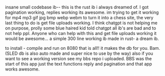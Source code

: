 insane small codebase ib-- this is the rust ib i always dreamed of. I got pagination working, replies working its awesome. im trying to get it working for mp4 mp3 gif jpg bmp  webp webm to turn it into a chess site, the very last thing to do is get file uploads working. I think chatgpt is not helping me on purpose, prolly some blue haired kid told chatgpt all ib's are bad and to not help ppl. Anyone who can help with this and get file uploads working it would be awesome... a simple 300 line working ib made in rust- a dream ib. 

to install - compile and run on 8080 that is all!! it makes the db for you. Bam. (SLED db is also auto made and super nice to use by the way) also if you want to see a working version see my bbs repo i uploaded. BBS was the start of this app just the text functions reply and pagination and that app works awesome. 
